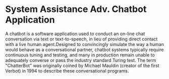
# System Assistance Adv. Chatbot Application
 A chatbot is a software application used to conduct an on-line chat conversation via text or text-to-speech, in lieu of providing direct contact with a live human agent.Designed to convincingly simulate the way a human would behave as a conversational partner, chatbot systems typically require continuous tuning and testing, and many in production remain unable to adequately converse or pass the industry standard Turing test. The term "ChatterBot" was originally coined by Michael Mauldin (creator of the first Verbot) in 1994 to describe these conversational programs.

